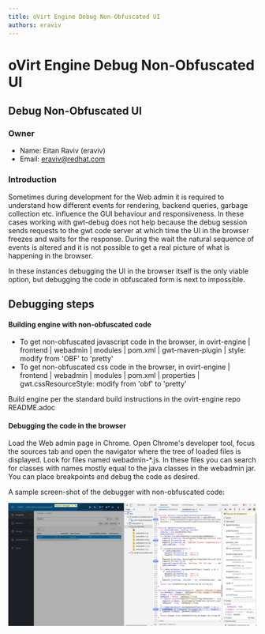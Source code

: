 ```yaml
---
title: oVirt Engine Debug Non-Obfuscated UI
authors: eraviv
---
```


# oVirt Engine Debug Non-Obfuscated UI

## Debug Non-Obfuscated UI

### Owner

*   Name: Eitan Raviv (eraviv)
*   Email: <eraviv@redhat.com>

### Introduction

Sometimes during development for the Web admin it is required to understand how different events for rendering, backend queries, garbage collection etc. influence the GUI behaviour and responsiveness.
In these cases working with gwt-debug does not help because the debug session sends requests to the gwt code server at which time the UI in the browser freezes and waits for the response.
During the wait the natural sequence of events is altered and it is not possible to get a real picture of what is happening in the browser.

In these instances debugging the UI in the browser itself is the only viable option, but debugging the code in obfuscated form is next to impossible.

## Debugging steps

#### Building engine with non-obfuscated code

- To get non-obfuscated javascript code in the browser, in ovirt-engine | frontend | webadmin | modules | pom.xml | gwt-maven-plugin | style: modify from 'OBF' to 'pretty'
- To get non-obfuscated css code in the browser, in ovirt-engine | frontend | webadmin | modules | pom.xml | properties | gwt.cssResourceStyle: modify from 'obf' to 'pretty'

Build engine per the standard build instructions in the ovirt-engine repo README.adoc

#### Debugging the code in the browser

Load the Web admin page in Chrome.
Open Chrome's developer tool, focus the sources tab and open the navigator where the tree of loaded files is displayed. Look for files named webadmin-*.js.
In these files you can search for classes with names mostly equal to the java classes in the webadmin jar. You can place breakpoints and debug the code as desired.

A sample screen-shot of the debugger with non-obfuscated code:

![Debug-non-obf-frontend](../../../images/wiki/Debug-non-obf-frontend.png "Debug non-obfuscated frontend")
